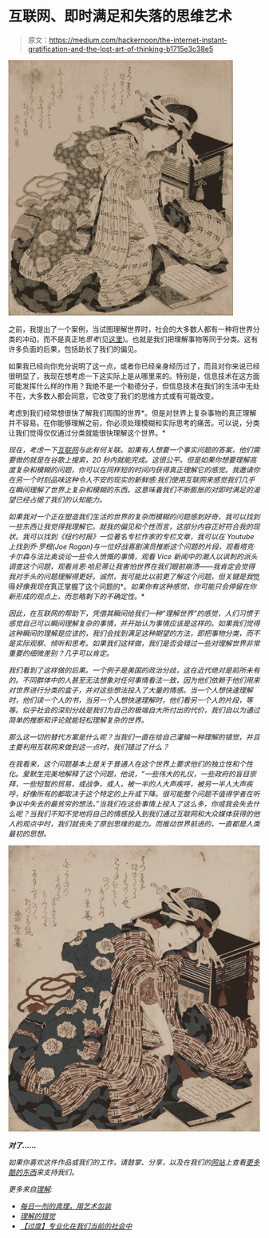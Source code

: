 # 互联网、即时满足和失落的思维艺术

> 原文：<https://medium.com/hackernoon/the-internet-instant-gratification-and-the-lost-art-of-thinking-b1715e3c38e5>

![](img/1c3cb27f90f9b5cd95bb2aa429f59725.png)

之前，我提出了一个案例，当试图理解世界时，社会的大多数人都有一种将世界分类的冲动，而不是真正地*思考*(见[这里](https://comprehensophy.org/the-illusion-of-understanding/))。也就是我们把理解事物等同于分类。这有许多负面的后果，包括助长了我们的偏见。

如果我已经向你充分说明了这一点，或者你已经亲身经历过了，而且对你来说已经很明显了，我现在想考虑一下这实际上是从哪里来的。特别是，信息技术在这方面可能发挥什么样的作用？我绝不是一个勒德分子，但信息技术在我们的生活中无处不在，大多数人都会同意，它改变了我们的思维方式或有可能改变。

考虑到我们经常想很快了解我们周围的世界*。但是对世界上复杂事物的真正理解并不容易。在你能够理解之前，你必须处理模糊和实际思考的痛苦。可以说，分类让我们觉得仅仅通过分类就能很快理解这个世界。*

*现在，考虑一下[互联网](https://hackernoon.com/tagged/internet)与此有何关联。如果有人想要一个事实问题的答案，他们需要做的就是在谷歌上搜索，20 秒内就能完成。这很公平。但是如果你想要理解高度复杂和模糊的问题，你可以在同样短的时间内获得真正理解它的感觉。我邀请你在另一个时刻品味这种令人不安的现实的新鲜感:*我们使用互联网来感觉我们几乎在瞬间理解了世界上复杂和模糊的东西。这意味着我们不断膨胀的对即时满足的渴望已经占据了我们的认知能力。**

*如果我对一个正在塑造我们生活的世界的复杂而模糊的问题感到好奇，我可以找到一些东西让我觉得我理解它。就我的偏见和个性而言，这部分内容正好符合我的现状。我可以找到《纽约时报》一位著名专栏作家的专栏文章，我可以在 Youtube 上找到乔·罗根(Joe Rogan)与一位好战喜剧演员推断这个问题的片段，观看塔克·卡尔森与法比奥谈论一些令人愤慨的事情，观看 Vice 新闻中的潮人以讽刺的派头调查这个问题，观看肖恩·哈尼蒂让我害怕世界在我们眼前崩溃——我肯定会觉得我对手头的问题理解得更好。诚然，我可能比以前更了解这个问题，但关键是我*觉得*好像我现在*真正掌握了这个问题的*。*如果你有这种感觉，你可能只会停留在你新形成的观点上，而忽略剩下的不确定性。**

*因此，在互联网的帮助下，凭借其瞬间给我们一种“理解世界”的感觉，人们习惯于感觉自己可以瞬间理解复杂的事情，并开始认为事情应该是这样的。如果我们觉得这种瞬间的理解是应该的，我们会找到满足这种期望的方法，即把事物分类，而不是实际观察、倾听和思考。如果我们这样做，我们是否会错过一些对理解世界非常重要的细微差别？几乎可以肯定。*

*我们看到了这样做的后果。一个例子是美国的政治分歧，这在近代绝对是前所未有的。不同群体中的人甚至无法想象对任何事情看法一致，因为他们依赖于他们用来对世界进行分类的盒子，并对这些想法投入了大量的情感。当一个人想快速理解时，他们读一个人的书，当另一个人想快速理解时，他们看另一个人的片段，等等。似乎社会的深刻分歧是我们为自己的极端自大所付出的代价，我们自以为通过简单的推断和评论就能轻松理解复杂的世界。*

*那么这一切的替代方案是什么呢？当我们一直在给自己灌输一种理解的错觉，并且主要利用互联网来做到这一点时，我们错过了什么？*

*在我看来，这个问题基本上是关于普通人在这个世界上要求他们的独立性和个性化。爱默生完美地解释了这个问题，他说，“一些伟大的礼仪，一些政府的盲目崇拜，一些短暂的贸易，或战争，或人，被一半的人大声疾呼，被另一半人大声疾呼，好像所有的都取决于这个特定的上升或下降。很可能整个问题不值得学者在听争议中失去的最贫穷的想法。”当我们在这些事情上投入了这么多，你或我会失去什么呢？当我们不知不觉地将自己的情感投入到我们通过互联网和大众媒体获得的他人的观点中时，我们就丧失了原创思维的能力。而推动世界前进的，一直都是人类最初的思想。*

*![](img/3e612c3925e7c8377a467435dd084cc0.png)*

***对了……***

*如果你喜欢这件作品或我们的工作，请鼓掌、分享，以及在我们的[网站](http://comprehensophy.org)上查看[更多酷的东西](http://comprehensophy.org)来支持我们。*

*更多来自[理解](https://www.facebook.com/comprehensophy/):*

*   *[每日一剂的真理，用艺术包装](https://twitter.com/Comprehensophy0)*
*   *[理解的错觉](https://extranewsfeed.com/the-illusion-of-understanding-b800505151f)*
*   *[【过度】专业化在我们当前的社会中](/@comprehensophy/specialisation-and-comprehensitivity-ecc4967151f)*
